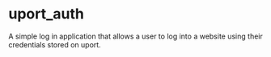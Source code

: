 # uport_auth
A simple log in application that allows a user to log into a website using their credentials stored on uport.


